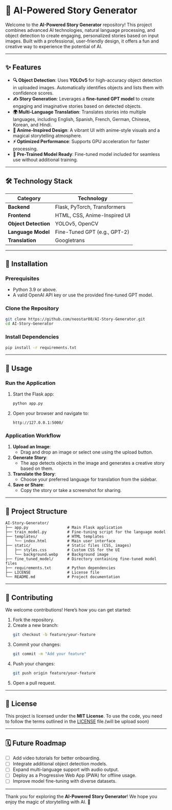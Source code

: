 # 🌟 AI-Powered Story Generator

Welcome to the **AI-Powered Story Generator** repository! This project combines advanced AI technologies, natural language processing, and object detection to create engaging, personalized stories based on input images. Built with a professional, user-friendly design, it offers a fun and creative way to experience the potential of AI.

---

## ✨ Features

- **🔍 Object Detection**: Uses **YOLOv5** for high-accuracy object detection in uploaded images. Automatically identifies objects and lists them with confidence scores.
- **✍️ Story Generation**: Leverages a **fine-tuned GPT model** to create engaging and imaginative stories based on detected objects.
- **🌍 Multi-Language Translation**: Translates stories into multiple languages, including English, Spanish, French, German, Chinese, Korean, and Hindi.
- **🎨 Anime-Inspired Design**: A vibrant UI with anime-style visuals and a magical storytelling atmosphere.
- **⚡ Optimized Performance**: Supports GPU acceleration for faster processing.
- **💾 Pre-Trained Model Ready**: Fine-tuned model included for seamless use without additional training.

---

## 🛠️ Technology Stack

| **Category**      | **Technology**                 |
|-------------------|--------------------------------|
| **Backend**       | Flask, PyTorch, Transformers  |
| **Frontend**      | HTML, CSS, Anime-Inspired UI  |
| **Object Detection** | YOLOv5, OpenCV               |
| **Language Model**| Fine-Tuned GPT (e.g., GPT-2)  |
| **Translation**   | Googletrans                   |

---

## 🚀 Installation

### Prerequisites

- Python 3.9 or above.
- A valid OpenAI API key or use the provided fine-tuned GPT model.

### Clone the Repository
```bash
git clone https://github.com/neostar08/AI-Story-Generator.git
cd AI-Story-Generator
```

### Install Dependencies
```bash
pip install -r requirements.txt
```

---

## 📖 Usage

### Run the Application
1. Start the Flask app:
   ```bash
   python app.py
   ```
2. Open your browser and navigate to:
   ```
   http://127.0.0.1:5000/
   ```

### Application Workflow
1. **Upload an Image**:
   - Drag and drop an image or select one using the upload button.
2. **Generate Story**:
   - The app detects objects in the image and generates a creative story based on them.
3. **Translate the Story**:
   - Choose your preferred language for translation from the sidebar.
4. **Save or Share**:
   - Copy the story or take a screenshot for sharing.

---

## 📂 Project Structure

```
AI-Story-Generator/
├── app.py                 # Main Flask application
├── train_model.py         # Fine-tuning script for the language model
├── templates/             # HTML templates
│   └── index.html         # Main user interface
├── static/                # Static files (CSS, images)
│   ├── styles.css         # Custom CSS for the UI
│   └── background.webp    # Background image
├── fine_tuned_model/      # Directory containing fine-tuned model files
├── requirements.txt       # Python dependencies
├── LICENSE                # License file
└── README.md              # Project documentation
```

---

## 🤝 Contributing

We welcome contributions! Here’s how you can get started:
1. Fork the repository.
2. Create a new branch:
   ```bash
   git checkout -b feature/your-feature
   ```
3. Commit your changes:
   ```bash
   git commit -m "Add your feature"
   ```
4. Push your changes:
   ```bash
   git push origin feature/your-feature
   ```
5. Open a pull request.

---

## 📌 License

This project is licensed under the **MIT License**. To use the code, you need to follow the terms outlined in the [LICENSE](LICENSE) file.(will be upload soon)

---

## 🗓 Future Roadmap

- [ ] Add video tutorials for better onboarding.
- [ ] Integrate additional object detection models.
- [ ] Expand multi-language support with audio output.
- [ ] Deploy as a Progressive Web App (PWA) for offline usage.
- [ ] Improve model fine-tuning with diverse datasets.

---

Thank you for exploring the **AI-Powered Story Generator**! We hope you enjoy the magic of storytelling with AI. 🌟


